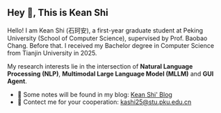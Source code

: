 ## Hey 👋, This is Kean Shi

Hello! I am Kean Shi (石珂安), a first-year graduate student at Peking University (School of Computer Science), supervised by Prof. Baobao Chang. Before that. I received my Bachelor degree in Computer Science from Tianjin University in 2025.

My research interests lie in the intersection of **Natural Language Processing (NLP)**, **Multimodal Large Language Model (MLLM)** and **GUI Agent**.

<!--
+ 😄 Welcome to visit my homepage: [Kean Shi' Home](https://keanshi-nlp.github.io/)
-->
+ 📖 Some notes will be found in my blog: [Kean Shi' Blog](https://www.cnblogs.com/keanshi)
+ 💬 Contect me for your cooperation: [kashi25@stu.pku.edu.cn](kashi25@stu.pku.edu.cn)

<!--
![Anurag's GitHub stats](https://github-readme-stats.vercel.app/api?username=keanshi-nlp&theme=default&show_icons=true)
-->

<!--
**Ryyyc/ryyyc** is a ✨ _special_ ✨ repository because its `README.md` (this file) appears on your GitHub profile.

Here are some ideas to get you started:

- 🔭 I’m currently working on ...
- 🌱 I’m currently learning ...
- 👯 I’m looking to collaborate on ...
- 🤔 I’m looking for help with ...
- 💬 Ask me about ...
- 📫 How to reach me: ...
- 😄 Pronouns: ...
- ⚡ Fun fact: ...
-->
